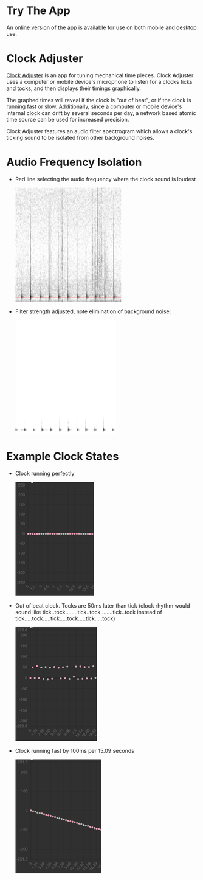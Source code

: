 # Try The App
An [online version](https://jamesmikesell.github.io/ClockAdjuster/)  of the app is available for use on both mobile and desktop use.

# Clock Adjuster
[Clock Adjuster](https://jamesmikesell.github.io/ClockAdjuster/)  is an app for tuning mechanical time pieces.  Clock Adjuster uses a computer or mobile device's microphone to listen for a clocks ticks and tocks, and then displays their timings graphically.

The graphed times will reveal if the clock is "out of beat", or if the clock is running fast or slow.  Additionally, since a computer or mobile device's internal clock can drift by several seconds per day, a network based atomic time source can be used for increased precision.

Clock Adjuster features an audio filter spectrogram which allows a clock's ticking sound to be isolated from other background noises.


# Audio Frequency Isolation
- Red line selecting the audio frequency where the clock sound is loudest

   <img src="https://github.com/jamesmikesell/ClockAdjuster/blob/master/readme-files/filter-select.jpg" height="300">
- Filter strength adjusted, note elimination of background noise:

   <img src="https://github.com/jamesmikesell/ClockAdjuster/blob/master/readme-files/filtered.jpg" height="300">


# Example Clock States
- Clock running perfectly

   <img src="https://github.com/jamesmikesell/ClockAdjuster/blob/master/readme-files/in-beat.jpg" height="300">
- Out of beat clock. Tocks are 50ms later than tick (clock rhythm would sound like tick..tock........tick..tock........tick..tock  instead of tick.....tock.....tick.....tock.....tick.....tock)

   <img src="https://github.com/jamesmikesell/ClockAdjuster/blob/master/readme-files/out-of-beat.jpg" height="300">
- Clock running fast by 100ms per 15.09 seconds

   <img src="https://github.com/jamesmikesell/ClockAdjuster/blob/master/readme-files/fast.jpg" height="300">
